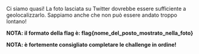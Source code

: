 Ci siamo quasi! La foto lasciata su Twitter dovrebbe essere sufficiente a geolocalizzarlo.
Sappiamo anche che non può essere andato troppo lontano!

**NOTA: il formato della flag è: flag{nome_del_posto_mostrato_nella_foto}**

**NOTA: è fortemente consigliato completare le challenge in ordine!**
